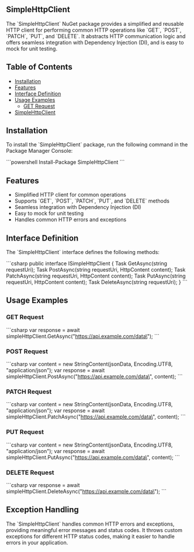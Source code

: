 ## SimpleHttpClient

The \`SimpleHttpClient\` NuGet package provides a simplified and reusable HTTP client for performing common HTTP operations like \`GET\`, \`POST\`, \`PATCH\`, \`PUT\`, and \`DELETE\`. It abstracts HTTP communication logic and offers seamless integration with Dependency Injection (DI), and is easy to mock for unit testing.

## Table of Contents

- [Installation](#installation)
- [Features](#features)
- [Interface Definition](#interface-definition)
- [Usage Examples](#usage-examples)
  - [GET Request](#get-request)
- [SimpleHttpClient](#simplehttpclient)

## Installation

To install the \`SimpleHttpClient\` package, run the following command in the Package Manager Console:

\`\`\`powershell
Install-Package SimpleHttpClient
\`\`\`

## Features

- Simplified HTTP client for common operations
- Supports \`GET\`, \`POST\`, \`PATCH\`, \`PUT\`, and \`DELETE\` methods
- Seamless integration with Dependency Injection (DI)
- Easy to mock for unit testing
- Handles common HTTP errors and exceptions

## Interface Definition

The \`SimpleHttpClient\` interface defines the following methods:

\`\`\`csharp
public interface ISimpleHttpClient
{
    Task<HttpResponseMessage> GetAsync(string requestUri);
    Task<HttpResponseMessage> PostAsync(string requestUri, HttpContent content);
    Task<HttpResponseMessage> PatchAsync(string requestUri, HttpContent content);
    Task<HttpResponseMessage> PutAsync(string requestUri, HttpContent content);
    Task<HttpResponseMessage> DeleteAsync(string requestUri);
}
\`\`\`

## Usage Examples

### GET Request

\`\`\`csharp
var response = await simpleHttpClient.GetAsync(\"https://api.example.com/data\");
\`\`\`

### POST Request

\`\`\`csharp
var content = new StringContent(jsonData, Encoding.UTF8, \"application/json\");
var response = await simpleHttpClient.PostAsync(\"https://api.example.com/data\", content);
\`\`\`

### PATCH Request

\`\`\`csharp
var content = new StringContent(jsonData, Encoding.UTF8, \"application/json\");
var response = await simpleHttpClient.PatchAsync(\"https://api.example.com/data\", content);
\`\`\`

### PUT Request

\`\`\`csharp
var content = new StringContent(jsonData, Encoding.UTF8, \"application/json\");
var response = await simpleHttpClient.PutAsync(\"https://api.example.com/data\", content);
\`\`\`

### DELETE Request

\`\`\`csharp
var response = await simpleHttpClient.DeleteAsync(\"https://api.example.com/data\");
\`\`\`

## Exception Handling

The \`SimpleHttpClient\` handles common HTTP errors and exceptions, providing meaningful error messages and status codes. It throws custom exceptions for different HTTP status codes, making it easier to handle errors in your application.
